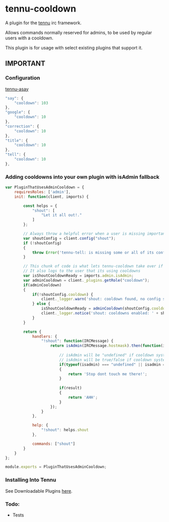 # tennu-cooldown

A plugin for the [tennu](https://github.com/Tennu/tennu) irc framework.

Allows commands normally reserved for admins, to be used by regular users with a cooldown.

This plugin is for usage with select existing plugins that support it.

## IMPORTANT

### Configuration

[tennu-asay](https://github.com/LordWingZero/tennu-asay)
```javascript
"say": {
    "cooldown": 103
},
"google": {
    "cooldown": 10
},
"correction": {
    "cooldown": 10
},
"title": {
    "cooldown": 10
},
"tell": {
    "cooldown": 10
},
```
### Adding cooldowns into your own plugin with isAdmin fallback

```Javascript
var PluginThatUsesAdminCooldown = {
    requiresRoles: ['admin'],
    init: function(client, imports) {

        const helps = {
            "shout": [
                "Let it all out!."
            ]
        };

        // Always throw a helpful error when a user is missing important configuration variables for your plugin
        var shoutConfig = client.config("shout");
        if (!shoutConfig)
        {
            throw Error('tennu-tell: is missing some or all of its configuration.');
        }

        // This chunk of code is what lets tennu-cooldown take over if it exists
        // It also logs to the user that its using cooldowns
        var isShoutCooldownReady = imports.admin.isAdmin;
        var adminCooldown = client._plugins.getRole("cooldown");
        if(adminCooldown)
        {
            if(!shoutConfig.cooldown) {
                client._logger.warn('shout: cooldown found, no config set.');
            } else {
                isShoutCooldownReady = adminCooldown(shoutConfig.cooldown);
                client._logger.notice('shout: cooldowns enabled: ' + shoutConfig.cooldown + ' seconds.');            
            }
        }

        return {
            handlers: {
                "!shout": function(IRCMessage) {
                    return isAdmin(IRCMessage.hostmask).then(function(isadmin) {
                    
                        // isAdmin will be "undefined" if cooldown system is enabled
                        // isAdmin will be true/false if cooldown system is disabled
                        if(typeof(isadmin) === "undefined" || isadmin === true)
                        {
                            return 'Stop dont touch me there!';   
                        }                    
                    
                        if(result)
                        {
                            return 'AHH';
                        }                        
                    });
                }
            },

            help: {
                "!shout": helps.shout
            },

            commands: ["shout"]
        }
    }
};

module.exports = PluginThatUsesAdminCooldown;
```

### Installing Into Tennu

See Downloadable Plugins [here](https://tennu.github.io/plugins/).

### Todo:

- Tests